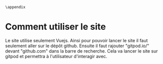 ```{raw} latex
\appendix
```

# Comment utiliser le site
Le site utilise seulement Vuejs. Ainsi pour pouvoir lancer le site il faut seulement aller sur le dépôt github. Ensuite il faut rajouter "gitpod.io/" devant "github.com" dans la barre de recherche. Cela va lancer le site sur gitpod et permettra à l'utilisateur d'interagir avec. 